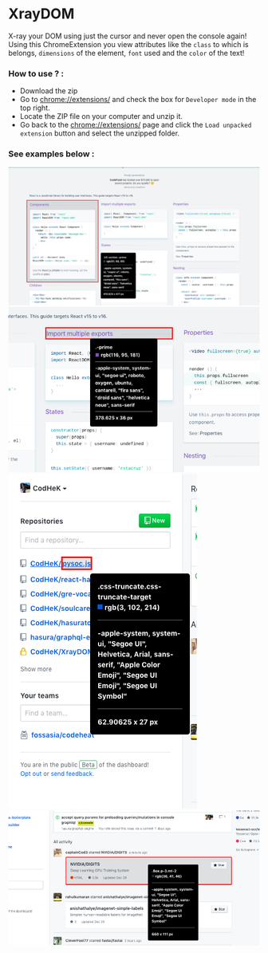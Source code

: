 # XrayDOM

X-ray your DOM using just the cursor and never open the console again!
Using this ChromeExtension you view attributes like the `class` to which is belongs, `dimensions` of the element, `font` used and the `color` of the text!

### How to use ? :

- Download the zip
- Go to [chrome://extensions/](chrome://extensions/) and check the box for `Developer mode` in the top right.
- Locate the ZIP file on your computer and unzip it.
- Go back to the [chrome://extensions/](chrome://extensions/) page and click the `Load unpacked extension` button and select the unzipped folder.


### See examples below :

![alt](/ScreenShots/1.png)
![alt](/ScreenShots/2.png)
![alt](/ScreenShots/3.png)
![alt](/ScreenShots/4.png)
